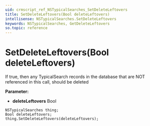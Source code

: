 ```yaml
---
uid: crmscript_ref_NSTypicalSearches_SetDeleteLeftovers
title: SetDeleteLeftovers(Bool deleteLeftovers)
intellisense: NSTypicalSearches.SetDeleteLeftovers
keywords: NSTypicalSearches, GetDeleteLeftovers
so.topic: reference
---
```


# SetDeleteLeftovers(Bool deleteLeftovers)

If true, then any TypicalSearch records in the database that are NOT referenced in this call, should be deleted

**Parameter:** 
* **deleteLeftovers** Bool

```crmscript
NSTypicalSearches thing;
Bool deleteLeftovers;
thing.SetDeleteLeftovers(deleteLeftovers);
```

